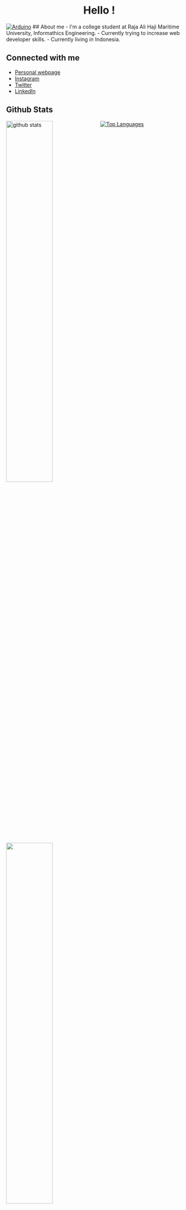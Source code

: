 <h1 align="center">  Hello ! </h1>

<p align="center"> <a href="https://img.shields.io/badge/About-Myself-yellowgreen"></a> </p>
<a href="#"><img alt="Arduino" src="https://img.shields.io/badge/-Arduino-00979D?logo=Arduino&logoColor=white"></a>
## 	 About me 
- I'm a college student at Raja Ali Haji Maritime University, Informathics Engineering.
- Currently trying to increase web developer skills.  
- Currently living in Indonesia.

## Connected with me 
- [Personal webpage](https://arifian853.github.io)
- [Instagram](https://www.instagram.com/arifiansaputra_/)
- [Twitter](https://twitter.com/ArifianSaputra1)
- [LinkedIn](https://www.linkedin.com/in/arifian-saputra-08135a178/)

## Github Stats
<img src="https://github-readme-stats.vercel.app/api?username=arifian853&show_icons=true&theme=tokyonight" alt="github stats" width="50%" align="left"/>
<img src="https://github-readme-streak-stats.herokuapp.com/?user=arifian853&theme=dark" width="50%" align="left">

[![Top Languages](https://github-readme-stats.vercel.app/api/top-langs/?username=arifian853&layout=compact)](https://github.com/anuraghazra/github-readme-stats)

